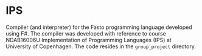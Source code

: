 # IPS

Compiler (and interpreter) for the Fasto programming language developed using F#. The compiler was developed with reference to course NDAB16006U Implementation of Programming Languages (IPS) at University of Copenhagen. The code resides in the `group_project` directory.

